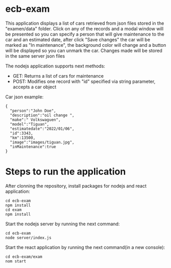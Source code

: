 # ecb-exam

This application displays a list of cars retrieved from json files stored in the "examen/data" folder.
Click on any of the records and a modal window will be presented so you can specify a person that will give maintenance to the car and an estimated date, after click "Save changes" the car will be marked as "In maintenance", the background color will change and a button will be displayed so you can unmark the car.
Changes made will be stored in the same server json files

The nodejs application supports next methods:
- GET: Returns a list of cars for maintenance
- POST: Modifies one record with "id" specified via string parameter, accepts a car object

Car json example:
```
{
  "person":"John Doe",
  "description":"oil change ",
  "make":" Volkswaguen",
  "model":"Tiguan",
  "estimatedate":"2022/01/06",
  "id":3343,
  "km":13500,
  "image":"images/tiguan.jpg",
  "inMaintenance":true
}
```

# Steps to run the application
After clonning the repository, install packages for nodejs and react application:
```
cd ecb-exam
npm install
cd exam
npm install
```
Start the nodejs server by running the next command:
```
cd ecb-exam
node server/index.js
```

Start the react application by running the next command(in a new console):
```
cd ecb-exam/exam
nom start
```
